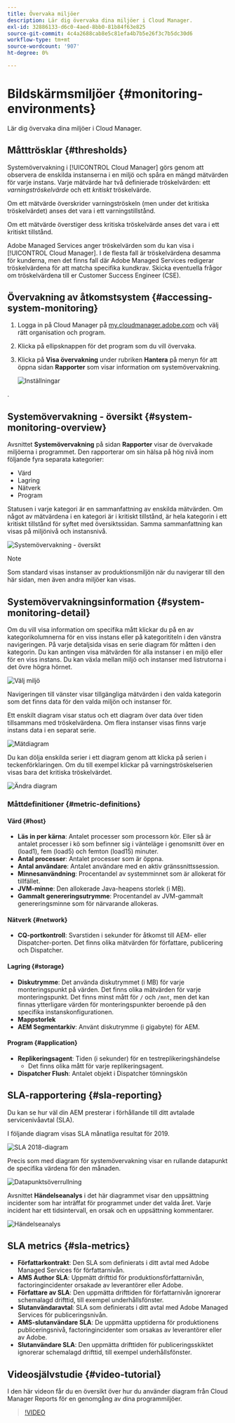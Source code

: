 ```yaml
---
title: Övervaka miljöer
description: Lär dig övervaka dina miljöer i Cloud Manager.
exl-id: 32886133-d6c0-4aed-8bb0-81b84f63e825
source-git-commit: 4c4a2688cab8e5c81efa4b7b5e26f3c7b5dc30d6
workflow-type: tm+mt
source-wordcount: '907'
ht-degree: 0%

---
```



# Bildskärmsmiljöer {#monitoring-environments}

Lär dig övervaka dina miljöer i Cloud Manager.

## Måtttrösklar {#thresholds}

Systemövervakning i [!UICONTROL Cloud Manager] görs genom att observera de enskilda instanserna i en miljö och spåra en mängd mätvärden för varje instans. Varje mätvärde har två definierade tröskelvärden: ett *varningströskelvärde* och ett *kritiskt* tröskelvärde.

Om ett mätvärde överskrider varningströskeln (men under det kritiska tröskelvärdet) anses det vara i ett varningstillstånd.

Om ett mätvärde överstiger dess kritiska tröskelvärde anses det vara i ett kritiskt tillstånd.

Adobe Managed Services anger tröskelvärden som du kan visa i [!UICONTROL Cloud Manager]. I de flesta fall är tröskelvärdena desamma för kunderna, men det finns fall där Adobe Managed Services redigerar tröskelvärdena för att matcha specifika kundkrav. Skicka eventuella frågor om tröskelvärdena till er Customer Success Engineer (CSE).

## Övervakning av åtkomstsystem {#accessing-system-monitoring}

1. Logga in på Cloud Manager på [my.cloudmanager.adobe.com](https://my.cloudmanager.adobe.com) och välj rätt organisation och program.

1. Klicka på ellipsknappen för det program som du vill övervaka.
1. Klicka på **Visa övervakning** under rubriken **Hantera** på menyn för att öppna sidan **Rapporter** som visar information om systemövervakning.

   ![Inställningar](/help/assets/first-timea1.png)

.

## Systemövervakning - översikt {#system-monitoring-overview}

Avsnittet **Systemövervakning** på sidan **Rapporter** visar de övervakade miljöerna i programmet. Den rapporterar om sin hälsa på hög nivå inom följande fyra separata kategorier:

* Värd
* Lagring
* Nätverk
* Program

Statusen i varje kategori är en sammanfattning av enskilda mätvärden. Om något av mätvärdena i en kategori är i kritiskt tillstånd, är hela kategorin i ett kritiskt tillstånd för syftet med översiktssidan. Samma sammanfattning kan visas på miljönivå och instansnivå.

![Systemövervakning - översikt](/help/assets/System-Monitoring-Reports.png)

>[!NOTE]
>
>Som standard visas instanser av produktionsmiljön när du navigerar till den här sidan, men även andra miljöer kan visas.

## Systemövervakningsinformation {#system-monitoring-detail}

Om du vill visa information om specifika mått klickar du på en av kategorikolumnerna för en viss instans eller på kategorititeln i den vänstra navigeringen. På varje detaljsida visas en serie diagram för måtten i den kategorin. Du kan antingen visa mätvärden för alla instanser i en miljö eller för en viss instans. Du kan växla mellan miljö och instanser med listrutorna i det övre högra hörnet.

![Välj miljö](/help/assets/System_Monitoring1.png)

Navigeringen till vänster visar tillgängliga mätvärden i den valda kategorin som det finns data för den valda miljön och instanser för.

Ett enskilt diagram visar status och ett diagram över data över tiden tillsammans med tröskelvärdena. Om flera instanser visas finns varje instans data i en separat serie.

![Mätdiagram](/help/assets/Monitoring_Graphs1.png)

Du kan dölja enskilda serier i ett diagram genom att klicka på serien i teckenförklaringen.
Om du till exempel klickar på varningströskelserien visas bara det kritiska tröskelvärdet.

![Ändra diagram](/help/assets/Monitoring_Graphs2.png)

### Måttdefinitioner {#metric-definitions}

#### Värd {#host}

* **Läs in per kärna**: Antalet processer som processorn kör. Eller så är antalet processer i kö som befinner sig i vänteläge i genomsnitt över en (load1), fem (load5) och femton (load15) minuter.
* **Antal processer**: Antalet processer som är öppna.
* **Antal användare**: Antalet användare med en aktiv gränssnittssession.
* **Minnesanvändning**: Procentandel av systemminnet som är allokerat för tillfället.
* **JVM-minne**: Den allokerade Java-heapens storlek (i MB).
* **Gammalt genereringsutrymme**: Procentandel av JVM-gammalt genereringsminne som för närvarande allokeras.

#### Nätverk {#network}

* **CQ-portkontroll**: Svarstiden i sekunder för åtkomst till AEM- eller Dispatcher-porten. Det finns olika mätvärden för författare, publicering och Dispatcher.

#### Lagring {#storage}

* **Diskutrymme**: Det använda diskutrymmet (i MB) för varje monteringspunkt på värden. Det finns olika mätvärden för varje monteringspunkt. Det finns minst mått för `/` och `/mnt`, men det kan finnas ytterligare värden för monteringspunkter beroende på den specifika instanskonfigurationen.
* **Mappstorlek**
* **AEM Segmentarkiv**: Använt diskutrymme (i gigabyte) för AEM.

#### Program {#application}

* **Replikeringsagent**: Tiden (i sekunder) för en testreplikeringshändelse
   * Det finns olika mått för varje replikeringsagent.
* **Dispatcher Flush**: Antalet objekt i Dispatcher tömningskön

## SLA-rapportering {#sla-reporting}

Du kan se hur väl din AEM presterar i förhållande till ditt avtalade servicenivåavtal (SLA).

I följande diagram visas SLA månatliga resultat för 2019.

![SLA 2018-diagram](/help/assets/SLA-Reports-one.png)

Precis som med diagram för systemövervakning visar en rullande datapunkt de specifika värdena för den månaden.

![Datapunktsöverrullning](/help/assets/SLA-Reports-two.png)

Avsnittet **Händelseanalys** i det här diagrammet visar den uppsättning incidenter som har inträffat för programmet under det valda året. Varje incident har ett tidsintervall, en orsak och en uppsättning kommentarer.

![Händelseanalys](/help/assets/sla-reporting3.png)

## SLA metrics {#sla-metrics}

* **Författarkontrakt**: Den SLA som definierats i ditt avtal med Adobe Managed Services för författarnivån.
* **AMS Author SLA**: Uppmätt drifttid för produktionsförfattarnivån, factoringincidenter orsakade av leverantörer eller Adobe.
* **Författare av SLA**: Den uppmätta drifttiden för författarnivån ignorerar schemalagd drifttid, till exempel underhållsfönster.
* **Slutanvändaravtal**: SLA som definierats i ditt avtal med Adobe Managed Services för publiceringsnivån.
* **AMS-slutanvändare SLA**: De uppmätta upptiderna för produktionens publiceringsnivå, factoringincidenter som orsakas av leverantörer eller av Adobe.
* **Slutanvändare SLA**: Den uppmätta drifttiden för publiceringsskiktet ignorerar schemalagd drifttid, till exempel underhållsfönster.

## Videosjälvstudie {#video-tutorial}

I den här videon får du en översikt över hur du använder diagram från Cloud Manager Reports för en genomgång av dina programmiljöer.

>[!VIDEO](https://video.tv.adobe.com/v/26315/)
